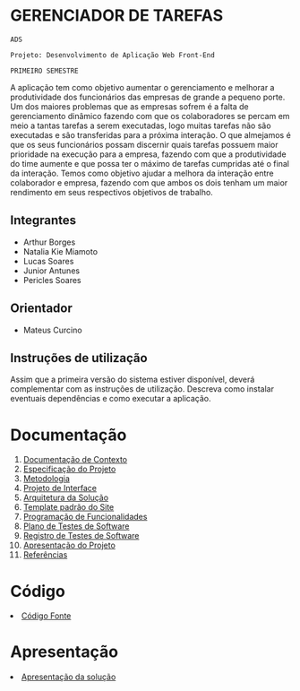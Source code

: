 # GERENCIADOR DE TAREFAS

`ADS`

`Projeto: Desenvolvimento de Aplicação Web Front-End`

`PRIMEIRO SEMESTRE`

A aplicação tem como objetivo aumentar o gerenciamento e melhorar a produtividade dos funcionários das empresas de grande a pequeno porte. Um dos maiores problemas que as empresas sofrem é a falta de gerenciamento dinâmico fazendo com que os colaboradores se percam em meio a tantas tarefas a serem executadas, logo muitas tarefas não são executadas e são transferidas para a próxima interação. O que almejamos é que os seus funcionários possam discernir quais tarefas possuem maior prioridade na execução para a empresa, fazendo com que a produtividade do time aumente e que possa ter o máximo de tarefas cumpridas até o final da interação. Temos como objetivo ajudar a melhora da interação entre colaborador e empresa, fazendo com que ambos os dois tenham um maior rendimento em seus respectivos objetivos de trabalho.

## Integrantes

* Arthur Borges
* Natalia Kie Miamoto
* Lucas Soares
* Junior Antunes
* Pericles Soares

## Orientador

* Mateus Curcino

## Instruções de utilização

Assim que a primeira versão do sistema estiver disponível, deverá complementar com as instruções de utilização. Descreva como instalar eventuais dependências e como executar a aplicação.

# Documentação

<ol>
<li><a href="docs/01-Documentação de Contexto.md"> Documentação de Contexto</a></li>
<li><a href="docs/02-Especificação do Projeto.md"> Especificação do Projeto</a></li>
<li><a href="docs/03-Metodologia.md"> Metodologia</a></li>
<li><a href="docs/04-Projeto de Interface.md"> Projeto de Interface</a></li>
<li><a href="docs/05-Arquitetura da Solução.md"> Arquitetura da Solução</a></li>
<li><a href="docs/06-Template padrão do Site.md"> Template padrão do Site</a></li>
<li><a href="docs/07-Programação de Funcionalidades.md"> Programação de Funcionalidades</a></li>
<li><a href="docs/08-Plano de Testes de Software.md"> Plano de Testes de Software</a></li>
<li><a href="docs/09-Registro de Testes de Software.md"> Registro de Testes de Software</a></li>
<li><a href="docs/10-Apresentação do Projeto.md"> Apresentação do Projeto</a></li>
<li><a href="docs/11-Referências.md"> Referências</a></li>
</ol>

# Código

<li><a href="src/README.md"> Código Fonte</a></li>

# Apresentação

<li><a href="presentation/README.md"> Apresentação da solução</a></li>
